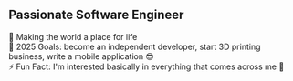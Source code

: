 ## Passionate Software Engineer
:ear_of_rice: Making the world a place for life  
:crystal_ball: 2025 Goals: become an independent developer, start 3D printing business, write a mobile application 😎  
:zap: Fun Fact: I'm interested basically in everything that comes across me 💃
